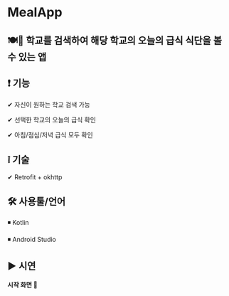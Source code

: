 # MealApp
 

<h2>🍽🏫 학교를 검색하여 해당 학교의 오늘의 급식 식단을 볼 수 있는 앱</h2>
  
  <h2>❗ 기능</h2>
   
  ✔ 자신이 원하는 학교 검색 가능
  
  ✔ 선택한 학교의 오늘의 급식 확인
  
  ✔ 아침/점심/저녁 급식 모두 확인
  
   
  <h2>❕ 기술</h2>
  
  ✔ Retrofit + okhttp
  

  <h2>🛠 사용툴/언어</h2>

  ◾ Kotlin

  ◾ Android Studio
 
  
  <h2>▶ 시연</h2>
 
 <b>시작 화면 🔻</b>
